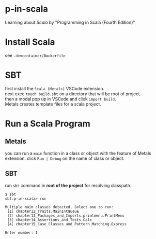 # p-in-scala

Learning about *Scala* by "Programming in Scala (Fourth Edition)"  


# Install Scala

see `.devcontainer/Dockerfile`


# SBT

first install the `Scala (Metals)` VSCode extension.  
next exec `touch build.sbt` on a directory that will be root of project.  
then a modal pop up in VSCode and click `import build`.  
Metals creates template files for a scala project.    

# Run a Scala Program

## Metals

you can run a `main` function in a class or object with the feature of Metals extension.
click `Run | Debug` on the name of class or object.  

## SBT

run `sbt` command in **root of the project** for resolving classpath.  

```
$ sbt
sbt:p-in-scala> run

Multiple main classes detected. Select one to run:
 [1] chapter12_Traits.MainIntQueue
 [2] chapter13_Packages_and_Imports.printmenu.PrintMenu
 [3] chapter14_Assertions_and_Tests.Calc
 [4] chapter15_Case_Classes_and_Pattern_Matching.Express

Enter number: 1
```
